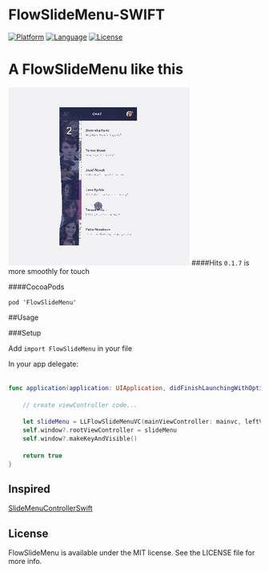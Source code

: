 # FlowSlideMenu-SWIFT

[![Platform](http://img.shields.io/badge/platform-ios-blue.svg?style=flat
)](https://developer.apple.com/iphone/index.action)
[![Language](http://img.shields.io/badge/language-swift-brightgreen.svg?style=flat
)](https://developer.apple.com/swift)
[![License](http://img.shields.io/badge/license-MIT-lightgrey.svg?style=flat
)](http://mit-license.org)

# A FlowSlideMenu like this

![Showcase](effect.gif)
####Hits
`0.1.7` is more smoothly for touch

####CocoaPods
```
pod 'FlowSlideMenu'
```

##Usage

###Setup

Add `import FlowSlideMenu` in your file

In your app delegate:

```swift

func application(application: UIApplication, didFinishLaunchingWithOptions launchOptions: [NSObject: AnyObject]?) -> Bool {

    // create viewController code...
        
    let slideMenu = LLFlowSlideMenuVC(mainViewController: mainvc, leftViewController: leftvc)
    self.window?.rootViewController = slideMenu
    self.window?.makeKeyAndVisible()    

    return true
}
```
## Inspired

[SlideMenuControllerSwift](https://github.com/dekatotoro/SlideMenuControllerSwift) 

## License

FlowSlideMenu is available under the MIT license. See the LICENSE file for more info.
